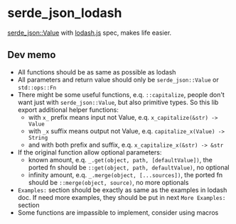 # serde_json_lodash

[serde_json::Value](https://docs.serde.rs/serde_json/value/enum.Value.html) with [lodash.js](https://github.com/lodash/lodash) spec, makes life easier.

## Dev memo

- All functions should be as same as possible as lodash
- All parameters and return value should only be `serde_json::Value` or `std::ops::Fn`
- There might be some useful functions, e.q. `::capitalize`, people don't want just with `serde_json::Value`, but also primitive types. So this lib export additional helper functions:
  - with `x_` prefix means input not Value, e.q. `x_capitalize(&str) -> Value`
  - with `_x` suffix means output not Value, e.q. `capitalize_x(Value) -> String`
  - and with both prefix and suffix, e.q. `x_capitalize_x(&str) -> &str`
- If the original function allow optional parameters:
  - known amount, e.q. `_.get(object, path, [defaultValue])`, the ported fn should be `::get(object, path, defaultValue)`, no optional
  - infinity amount, e.q. `_.merge(object, [...sources])`, the ported fn should be `::merge(object, source)`, no more optionals
- `Examples:` section should be exactly as same as the examples in lodash doc. If need more examples, they should be put in next `More Examples:` section
- Some functions are impassible to implement, consider using macros

